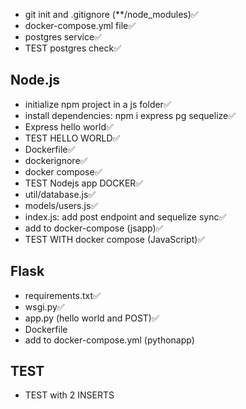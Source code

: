 - git init and .gitignore (**/node_modules)✅
- docker-compose.yml file✅
- postgres service✅
- TEST postgres check✅

## Node.js

- initialize npm project in a js folder✅
- install dependencies: npm i express pg sequelize✅
- Express hello world✅
- TEST HELLO WORLD✅
- Dockerfile✅
- dockerignore✅
- docker compose✅
- TEST Nodejs app DOCKER✅
- util/database.js✅
- models/users.js✅
- index.js: add post endpoint and sequelize sync✅
- add to docker-compose (jsapp)✅
- TEST WITH docker compose (JavaScript)✅

## Flask

- requirements.txt✅
- wsgi.py✅
- app.py (hello world and POST)✅
- Dockerfile
- add to docker-compose.yml (pythonapp)

## TEST

- TEST with 2 INSERTS

